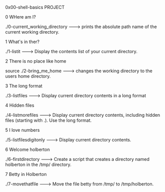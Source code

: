 0x00-shell-basics PROJECT

0 WHere am I?

  ./0-current_working_directory ---> prints the absolute path name of the current working directory.


1 What's in ther?

  ./1-listit                    ---> Display the contents list of your current directory.


2 There is no place like home

  source ./2-bring_me_home       ---> changes the working directory to the users home directory.



3 The long format


  ./3-listfiles                  ---> Display current directory contents in a long format


4 Hidden files

  ./4-listmorefiles              ---> Display current directory contents, including hidden files (starting with .). Use the long format.

 
5 I love numbers


 ./5-listfilesdigitonly           ---> Display current directory contents.


6 Welcome holberton


 ./6-firstdirectory                ---> Create a script that creates a directory named holberton in the /tmp/ directory.



7 Betty in Holberton


 ./7-movethatfile                  ---> Move the file betty from /tmp/ to /tmp/holberton.







   
